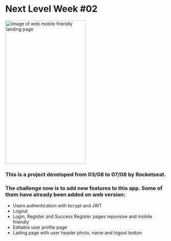 # Next Level Week #02

<img src="https://uploaddeimagens.com.br/images/002/837/879/original/Screenshot_2020-08-19_Proffy%281%29.png?1597868794" alt="Image of web mobile friendly landing page" width="252" height="450">

###  This is a project developed from 03/08 to 07/08 by Rocketseat.
###  The challenge now is to add new features to this app. Some of them have already been added on web version: 

- Users authentication with bcrypt and JWT
- Logout 
- Login, Register and Success Register pages reponsive and mobile friendly
- Editable user profile page
- Lading page with user header photo, name and logout button

